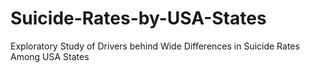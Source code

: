 # Suicide-Rates-by-USA-States
Exploratory Study of Drivers behind Wide Differences in Suicide Rates Among USA States
